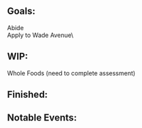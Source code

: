 ## Goals:
Abide\
Apply to Wade Avenue\

## WIP:
Whole Foods (need to complete assessment)

## Finished:

## Notable Events:
